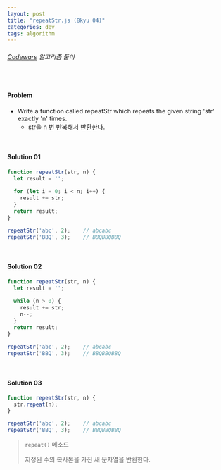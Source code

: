 ```yaml
---
layout: post
title: "repeatStr.js (8kyu 04)"
categories: dev
tags: algorithm
---
```


###### [Codewars](https://www.codewars.com) 알고리즘 풀이

<br>

#### Problem

- Write a function called repeatStr which repeats the given string 'str' exactly 'n' times.
  - str을 n 번 반복해서 반환한다.

<br>

#### Solution 01

```js
function repeatStr(str, n) {
  let result = '';
  
  for (let i = 0; i < n; i++) {
    result += str;
  }
  return result;
}

repeatStr('abc', 2);	// abcabc
repeatStr('BBQ', 3);	// BBQBBQBBQ
```

<br>

#### Solution 02

```js
function repeatStr(str, n) {
  let result = '';
  
  while (n > 0) {
    result += str;
    n--;
  }
  return result;
}

repeatStr('abc', 2);	// abcabc
repeatStr('BBQ', 3);	// BBQBBQBBQ
```

<br>

#### Solution 03

```js
function repeatStr(str, n) {
  str.repeat(n);
}

repeatStr('abc', 2);	// abcabc
repeatStr('BBQ', 3);	// BBQBBQBBQ
```

> `repeat()` 메소드
>
> 지정된 수의 복사본을 가진 새 문자열을 반환한다.

<br>

<br>